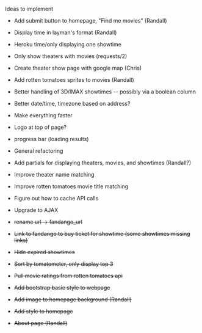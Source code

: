 Ideas to implement

- Add submit button to homepage, "Find me movies" (Randall)
- Display time in layman's format (Randall)
- Heroku time/only displaying one showtime
- Only show theaters with movies (requests/2)
- Create theater show page with google map (Chris)
- Add rotten tomatoes sprites to movies (Randall)
- Better handling of 3D/IMAX showtimes -- possibly via a boolean column
- Better date/time, timezone based on address?
- Make everything faster
- Logo at top of page?
- progress bar (loading results)
- General refactoring
- Add partials for displaying theaters, movies, and showtimes (Randall?)
- Improve theater name matching
- Improve rotten tomatoes movie title matching
- Figure out how to cache API calls
- Upgrade to AJAX

- ~~rename url -> fandango_url~~
- ~~Link to fandango to buy ticket for showtime (some showtimes missing links)~~
- ~~Hide expired showtimes~~
- ~~Sort by tomatometer, only display top 3~~
- ~~Pull movie ratings from rotten tomatoes api~~
- ~~Add bootstrap basic style to webpage~~
- ~~Add image to homepage background (Randall)~~
- ~~Add style to homepage~~
- ~~About page (Randall)~~
